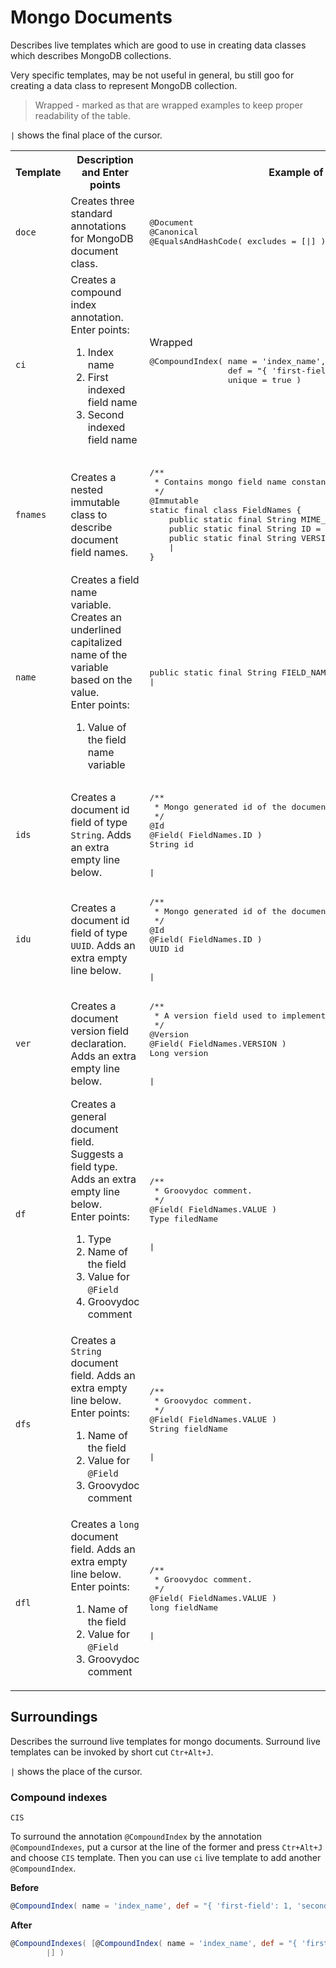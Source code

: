 # Mongo Documents
Describes live templates which are good to use in creating data classes which describes MongoDB collections.

Very specific templates, may be not useful in general, bu still goo for creating a data class to represent MongoDB collection.

> Wrapped - marked as that are wrapped examples to keep proper readability of the table.

`|` shows the final place of the cursor.

<table>
  <tr>
    <th>Template</th><th>Description and Enter points</th><th>Example of the result</th>
  </tr>
  <tr>
    <td><code>doce</code></td>
    <td>Creates three standard annotations for MongoDB document class.</td>
    <td>
      <pre lang='Groovy'>
@Document
@Canonical
@EqualsAndHashCode( excludes = [|] )</pre>
    </td>
  </tr>
  <tr>
    <td><code>ci</code></td>
    <td>Creates a compound index annotation.<br/>
      Enter points:<br/>
      <ol>
        <li>Index name</li>
        <li>First indexed field name</li>
        <li>Second indexed field name</li>
      </ol>
    </td>
    <td>
      Wrapped
      <pre lang='Groovy'>
@CompoundIndex( name = 'index_name', 
                def = "{ 'first-field': 1, 'second-field': 1| }", 
                unique = true )</pre>
    </td>
  </tr>
  <tr>
    <td><code>fnames</code></td>
    <td>Creates a nested immutable class to describe document field names.</td>
    <td>
      <pre lang='Groovy'>
/**
 * Contains mongo field name constants, which are publicly accessible.
 */
@Immutable
static final class FieldNames {
    public static final String MIME_TYPE = 'mime-type'
    public static final String ID = '_id'
    public static final String VERSION = 'version'
    |
}</pre>
    </td>
  </tr>
  <tr>
      <td><code>name</code></td>
      <td>Creates a field name variable.<br/>
      Creates an underlined capitalized name of the variable based on the value.<br/>
        Enter points:<br/>
        <ol>
          <li>Value of the field name variable</li>
        </ol>
      </td>
      <td>
        <pre lang='Groovy'>
public static final String FIELD_NAME = 'field-name'
|</pre>
      </td>
  </tr>
  <tr>
    <td><code>ids</code></td>
    <td>Creates a document id field of type <code>String</code>. Adds an extra empty line below.</td>
    <td>
      <pre lang='Groovy'>
/**
 * Mongo generated id of the document.
 */
@Id
@Field( FieldNames.ID )
String id
<br/>
|</pre>
    </td>
  </tr>
  <tr>
    <td><code>idu</code></td>
    <td>Creates a document id field of type <code>UUID</code>. Adds an extra empty line below.</td>
    <td>
      <pre lang='Groovy'>
/**
 * Mongo generated id of the document.
 */
@Id
@Field( FieldNames.ID )
UUID id
<br/>
|</pre>
    </td>
  </tr>
  <tr>
    <td><code>ver</code></td>
    <td>Creates a document version field declaration. Adds an extra empty line below.</td>
    <td>
      <pre lang='Groovy'>
/**
 * A version field used to implement optimistic locking on entities.
 */
@Version
@Field( FieldNames.VERSION )
Long version
<br/>
|</pre>
    </td>
  </tr>
  <tr>
    <td><code>df</code></td>
    <td>Creates a general document field. Suggests a field type. Adds an extra empty line below.<br/>
      Enter points:<br/>
      <ol>
        <li>Type</li>
        <li>Name of the field</li>
        <li>Value for <code>@Field</code></li>
        <li>Groovydoc comment</li>
      </ol>
    </td>
    <td>
      <pre lang='Groovy'>
/**
 * Groovydoc comment.
 */
@Field( FieldNames.VALUE )
Type filedName
<br/>
|</pre>
    </td>
  </tr>
  <tr>
    <td><code>dfs</code></td>
    <td>Creates a <code>String</code> document field. Adds an extra empty line below.<br/>
      Enter points:<br/>
      <ol>
        <li>Name of the field</li>
        <li>Value for <code>@Field</code></li>
        <li>Groovydoc comment</li>
      </ol>
    </td>
    <td>
      <pre lang='Groovy'>
/**
 * Groovydoc comment.
 */
@Field( FieldNames.VALUE )
String fieldName
<br/>
|</pre>
    </td>
  </tr>
  <tr>
    <td><code>dfl</code></td>
    <td>Creates a <code>long</code> document field. Adds an extra empty line below.<br/>
      Enter points:<br/>
      <ol>
        <li>Name of the field</li>
        <li>Value for <code>@Field</code></li>
        <li>Groovydoc comment</li>
      </ol>
    </td>
    <td>
      <pre lang='Groovy'>
/**
 * Groovydoc comment.
 */
@Field( FieldNames.VALUE )
long fieldName
<br/>
|</pre>
    </td>
  </tr>
</table>

## Surroundings
Describes the surround live templates for mongo documents. Surround live templates can be invoked by short cut `Ctr+Alt+J`.

`|` shows the place of the cursor.

### Compound indexes
`CIS`

To surround the annotation `@CompoundIndex` by the annotation `@CompoundIndexes`, put a cursor at the line of the former and press `Ctr+Alt+J` and choose `CIS` template. 
Then you can use `ci` live template to add another `@CompoundIndex`. 

**Before**
```groovy
@CompoundIndex( name = 'index_name', def = "{ 'first-field': 1, 'second-field': 1 }", unique = true )|
```
**After**
```groovy
@CompoundIndexes( [@CompoundIndex( name = 'index_name', def = "{ 'first-field': 1, 'second-field': 1 }", unique = true ),
        |] )
```